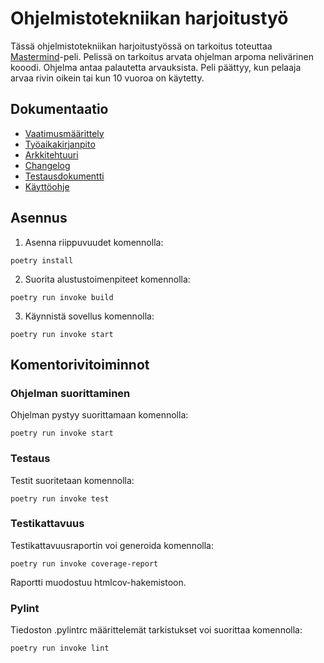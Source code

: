 # Ohjelmistotekniikan harjoitustyö
Tässä ohjelmistotekniikan harjoitustyössä on tarkoitus toteuttaa [Mastermind](https://en.wikipedia.org/wiki/Mastermind_(board_game))-peli. Pelissä on tarkoitus arvata ohjelman arpoma nelivärinen kooodi. Ohjelma antaa palautetta arvauksista. Peli päättyy, kun pelaaja arvaa rivin oikein tai kun 10 vuoroa on käytetty. 
## Dokumentaatio
- [Vaatimusmäärittely](https://github.com/kanuuna1/ohte/blob/master/dokumentaatio/vaatimusmaarittely.md)
- [Työaikakirjanpito](https://github.com/kanuuna1/ohte/blob/master/dokumentaatio/tyoaikakirjanpito.md)
- [Arkkitehtuuri](https://github.com/kanuuna1/ohte/blob/master/dokumentaatio/arkkitehtuuri.md)
- [Changelog](https://github.com/kanuuna1/ohte/blob/master/dokumentaatio/changelog.md)
- [Testausdokumentti](https://github.com/kanuuna1/ohte/blob/master/dokumentaatio/testaus.md)
- [Käyttöohje](https://github.com/kanuuna1/ohte/blob/master/dokumentaatio/kayttoohje.md)

## Asennus
1. Asenna riippuvuudet komennolla:
```
poetry install
```
2. Suorita alustustoimenpiteet komennolla:
```
poetry run invoke build
```
3. Käynnistä sovellus komennolla:
```
poetry run invoke start
```
## Komentorivitoiminnot
### Ohjelman suorittaminen
Ohjelman pystyy suorittamaan komennolla:
```
poetry run invoke start
```
### Testaus
Testit suoritetaan komennolla:
```
poetry run invoke test
```
### Testikattavuus
Testikattavuusraportin voi generoida komennolla:
```
poetry run invoke coverage-report
```
Raportti muodostuu htmlcov-hakemistoon.
### Pylint
Tiedoston .pylintrc määrittelemät tarkistukset voi suorittaa komennolla:
```
poetry run invoke lint
```